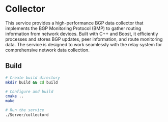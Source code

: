 # Collector

This service provides a high-performance BGP data collector that implements the BGP Monitoring Protocol (BMP) to gather routing information from network devices. Built with C++ and Boost, it efficiently processes and stores BGP updates, peer information, and route monitoring data. The service is designed to work seamlessly with the relay system for comprehensive network data collection.

## Build

```bash
# Create build directory
mkdir build && cd build

# Configure and build
cmake ..
make

# Run the service
./Server/collectord
```
